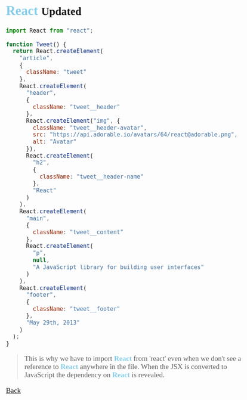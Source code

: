 <head>
  <link 
      rel="stylesheet" 
      type="text/css" 
      media="all" 
      href="../boilerplate/color"/>
  <link 
      rel="stylesheet" 
      type="text/css" 
      media="all" 
      href="../boilerplate/CSS.css"/>
  <link 
      href="https://fonts.googleapis.com/css?family=Fira+Mono:500&display=swap" 
      rel="stylesheet">

<style> 

html>body, p {
  font-family: ubuntu;
  font-size: 1.1em;
  text-shadow:none;
}
h2>code, p>code, li>code, div>code {
    background-color: #09A;
    border-radius: 7px;
    box-shadow: 
      1px 1px 1px #000,
      -1px -1px 1px #FFF,
      -1px 1px 2px #000,
      1px -1px 2px #000;
    color: #00f;
    margin: 5px;
    padding: 2px;
    font-family: 'Fira Mono', monospace;
    text-shadow:none;
    font-size:0.8em
}
body ::selection {
  /*highlighting*/
  background: transparent;
  text-shadow: 
    1px  0px 1px ,
    0px  1px 1px ,
    -1px  0px 1px ,
    0px -1px 1px ,
    0px  1px black ,
    1px  0px black ,
    -1px  0px black ,
    0px -1px black ;
  text-outline: black;  
}
.react {
  color:skyblue;
  font-weight:bolder;
}
</style>
</head>    

# <span class="react">React</span> <small>Updated</small>


``` js
import React from "react";

function Tweet() {
  return React.createElement(
    "article",
    {
      className: "tweet"
    },
    React.createElement(
      "header",
      {
        className: "tweet__header"
      },
      React.createElement("img", {
        className: "tweet__header-avatar",
        src: "https://api.adorable.io/avatars/64/react@adorable.png",
        alt: "Avatar"
      }),
      React.createElement(
        "h2",
        {
          className: "tweet__header-name"
        },
        "React"
      )
    ),
    React.createElement(
      "main",
      {
        className: "tweet__content"
      },
      React.createElement(
        "p",
        null,
        "A JavaScript library for building user interfaces"
      )
    ),
    React.createElement(
      "footer",
      {
        className: "tweet__footer"
      },
      "May 29th, 2013"
    )
  );
}

```

>This is why we have to import <span class="react">React</span> from 'react' even when we don't see a reference to <span class="react">React</span> anywhere in the file. When the JSX is converted to JavaScript the dependency on <span class="react">React</span> is revealed.

[Back](./ReactNew.md)